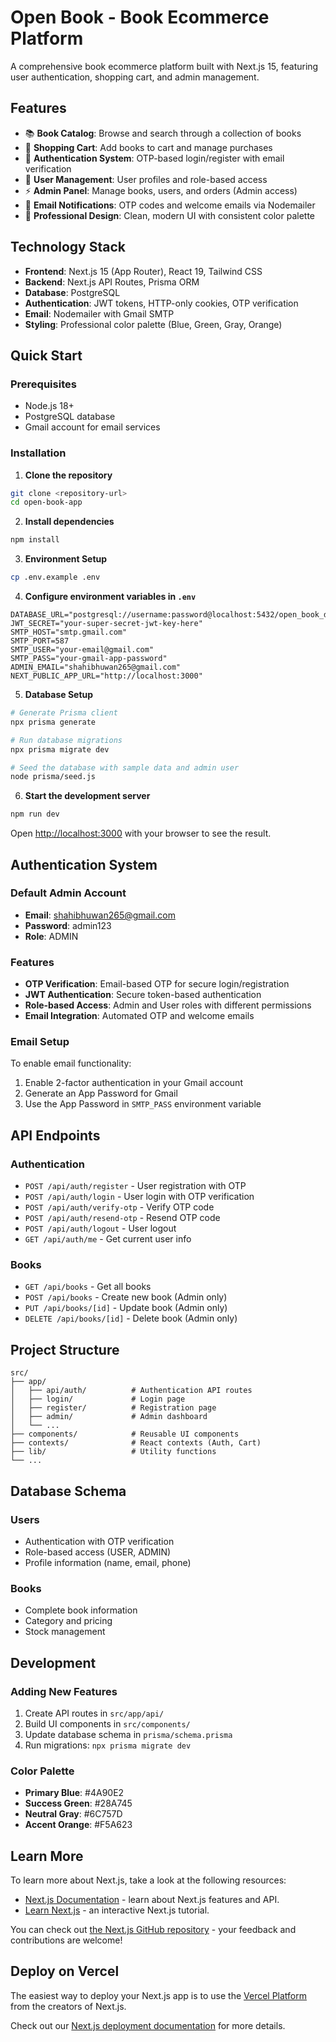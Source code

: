 # Open Book - Book Ecommerce Platform

A comprehensive book ecommerce platform built with Next.js 15, featuring user authentication, shopping cart, and admin management.

## Features

- 📚 **Book Catalog**: Browse and search through a collection of books
- 🛒 **Shopping Cart**: Add books to cart and manage purchases
- 🔐 **Authentication System**: OTP-based login/register with email verification
- 👤 **User Management**: User profiles and role-based access
- ⚡ **Admin Panel**: Manage books, users, and orders (Admin access)
- 📧 **Email Notifications**: OTP codes and welcome emails via Nodemailer
- 🎨 **Professional Design**: Clean, modern UI with consistent color palette

## Technology Stack

- **Frontend**: Next.js 15 (App Router), React 19, Tailwind CSS
- **Backend**: Next.js API Routes, Prisma ORM
- **Database**: PostgreSQL
- **Authentication**: JWT tokens, HTTP-only cookies, OTP verification
- **Email**: Nodemailer with Gmail SMTP
- **Styling**: Professional color palette (Blue, Green, Gray, Orange)

## Quick Start

### Prerequisites
- Node.js 18+ 
- PostgreSQL database
- Gmail account for email services

### Installation

1. **Clone the repository**
```bash
git clone <repository-url>
cd open-book-app
```

2. **Install dependencies**
```bash
npm install
```

3. **Environment Setup**
```bash
cp .env.example .env
```

4. **Configure environment variables in `.env`**
```env
DATABASE_URL="postgresql://username:password@localhost:5432/open_book_db"
JWT_SECRET="your-super-secret-jwt-key-here"
SMTP_HOST="smtp.gmail.com"
SMTP_PORT=587
SMTP_USER="your-email@gmail.com"
SMTP_PASS="your-gmail-app-password"
ADMIN_EMAIL="shahibhuwan265@gmail.com"
NEXT_PUBLIC_APP_URL="http://localhost:3000"
```

5. **Database Setup**
```bash
# Generate Prisma client
npx prisma generate

# Run database migrations
npx prisma migrate dev

# Seed the database with sample data and admin user
node prisma/seed.js
```

6. **Start the development server**

```bash
npm run dev
```

Open [http://localhost:3000](http://localhost:3000) with your browser to see the result.

## Authentication System

### Default Admin Account
- **Email**: shahibhuwan265@gmail.com
- **Password**: admin123
- **Role**: ADMIN

### Features
- **OTP Verification**: Email-based OTP for secure login/registration
- **JWT Authentication**: Secure token-based authentication
- **Role-based Access**: Admin and User roles with different permissions
- **Email Integration**: Automated OTP and welcome emails

### Email Setup
To enable email functionality:
1. Enable 2-factor authentication in your Gmail account
2. Generate an App Password for Gmail
3. Use the App Password in `SMTP_PASS` environment variable

## API Endpoints

### Authentication
- `POST /api/auth/register` - User registration with OTP
- `POST /api/auth/login` - User login with OTP verification
- `POST /api/auth/verify-otp` - Verify OTP code
- `POST /api/auth/resend-otp` - Resend OTP code
- `POST /api/auth/logout` - User logout
- `GET /api/auth/me` - Get current user info

### Books
- `GET /api/books` - Get all books
- `POST /api/books` - Create new book (Admin only)
- `PUT /api/books/[id]` - Update book (Admin only)
- `DELETE /api/books/[id]` - Delete book (Admin only)

## Project Structure

```
src/
├── app/
│   ├── api/auth/          # Authentication API routes
│   ├── login/             # Login page
│   ├── register/          # Registration page
│   ├── admin/             # Admin dashboard
│   └── ...
├── components/            # Reusable UI components
├── contexts/              # React contexts (Auth, Cart)
├── lib/                   # Utility functions
└── ...
```

## Database Schema

### Users
- Authentication with OTP verification
- Role-based access (USER, ADMIN)
- Profile information (name, email, phone)

### Books
- Complete book information
- Category and pricing
- Stock management

## Development

### Adding New Features
1. Create API routes in `src/app/api/`
2. Build UI components in `src/components/`
3. Update database schema in `prisma/schema.prisma`
4. Run migrations: `npx prisma migrate dev`

### Color Palette
- **Primary Blue**: #4A90E2
- **Success Green**: #28A745  
- **Neutral Gray**: #6C757D
- **Accent Orange**: #F5A623

## Learn More

To learn more about Next.js, take a look at the following resources:

- [Next.js Documentation](https://nextjs.org/docs) - learn about Next.js features and API.
- [Learn Next.js](https://nextjs.org/learn) - an interactive Next.js tutorial.

You can check out [the Next.js GitHub repository](https://github.com/vercel/next.js) - your feedback and contributions are welcome!

## Deploy on Vercel

The easiest way to deploy your Next.js app is to use the [Vercel Platform](https://vercel.com/new?utm_medium=default-template&filter=next.js&utm_source=create-next-app&utm_campaign=create-next-app-readme) from the creators of Next.js.

Check out our [Next.js deployment documentation](https://nextjs.org/docs/app/building-your-application/deploying) for more details.
